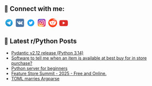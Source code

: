 ## 🔎 Connect with me:
[<img src="https://github.com/bullbesh/bullbesh/blob/main/images/Telegram.png" width="32" height="32" />](https://t.me/bullbesh)
[<img src="https://github.com/bullbesh/bullbesh/blob/main/images/VK.png" width="32" height="32" />](https://vk.com/bullbesh)
[<img src="https://github.com/bullbesh/bullbesh/blob/main/images/Twitter.png" width="32" height="32" />](https://twitter.com/bullbesh1)
[<img src="https://github.com/bullbesh/bullbesh/blob/main/images/Instagram.png" width="32" height="32" />](https://www.instagram.com/bullbesh)
[<img src="https://github.com/bullbesh/bullbesh/blob/main/images/Reddit.png" width="32" height="32" />](https://www.reddit.com/user/bullbesh)
[<img src="https://github.com/bullbesh/bullbesh/blob/main/images/YouTube.png" width="32" height="32" />](https://www.youtube.com/channel/UCtfjRs6uzgq5mfm8S06WTcg)

## 📕 Latest r/Python Posts
<!-- BLOG-POST-LIST:START -->
- [Pydantic v2.12 release &lpar;Python 3.14&rpar;](https://www.reddit.com/r/Python/comments/1o1ipfo/pydantic_v212_release_python_314/)
- [Software to tell me when an item is available at best buy for in store purchase?](https://www.reddit.com/r/Python/comments/1o1gdhe/software_to_tell_me_when_an_item_is_available_at/)
- [Python server for beginners](https://www.reddit.com/r/Python/comments/1o1e3hh/python_server_for_beginners/)
- [Feature Store Summit - 2025 - Free and Online.](https://www.reddit.com/r/Python/comments/1o18p3a/feature_store_summit_2025_free_and_online/)
- [TOML marries Argparse](https://www.reddit.com/r/Python/comments/1o17ogm/toml_marries_argparse/)
<!-- BLOG-POST-LIST:END -->
